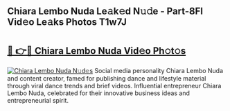 ## Chiara Lembo Nuda Le𝚊k𝚎d N𝚞𝚍e - Part-8Fl Vid𝚎o Le𝚊ks Photos T1w7J

# <h2><a href="http://fbf5qr5.evod.top/?m=Chiara+Lembo+Nuda">🔗 👉🔴 Chiara Lembo Nuda Vid𝚎o Ph𝚘t𝚘s</a></h2>

[![Chiara Lembo Nuda N𝚞d𝚎s](https://i.imgur.com/8V9OHl7.gif)](http://fbf5qr5.evod.top/?m=Chiara+Lembo+Nuda)
Social media personality Chiara Lembo Nuda and content creator, famed for publishing dance and lifestyle material through viral dance trends and brief videos. Influential entrepreneur Chiara Lembo Nuda, celebrated for their innovative business ideas and entrepreneurial spirit. 
